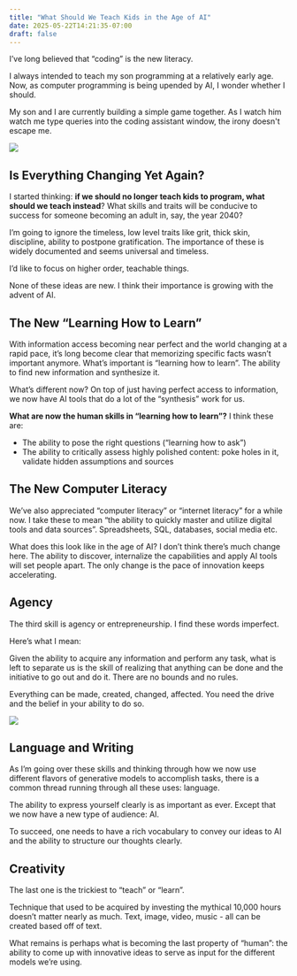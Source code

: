 ```yaml
---
title: "What Should We Teach Kids in the Age of AI"
date: 2025-05-22T14:21:35-07:00
draft: false
---
```


I’ve long believed that “coding” is the new literacy. 

I always intended to teach my son programming at a relatively early age.
Now, as computer programming is being upended by AI, I wonder whether I should.

My son and I are currently building a simple game together. As I watch him watch me type queries into the coding assistant window, the irony doesn't escape me.

![](/img/baby_coding.png)

## Is Everything Changing Yet Again?

I started thinking: **if we should no longer teach kids to program, what should we teach instead**? What skills and traits will be conducive to success for someone becoming an adult in, say, the year 2040?

I’m going to ignore the timeless, low level traits like grit, thick skin, discipline, ability to postpone gratification. The importance of these is widely documented and seems universal and timeless.

I’d like to focus on higher order, teachable things.

None of these ideas are new. I think their importance is growing with the advent of AI.



## The New “Learning How to Learn”
With information access becoming near perfect and the world changing at a rapid pace, it’s long become clear that memorizing specific facts wasn’t important anymore.
What’s important is “learning how to learn”.
The ability to find new information and synthesize it.

What’s different now? On top of just having perfect access to information, we now have AI tools that do a lot of the “synthesis” work for us.

**What are now the human skills in “learning how to learn”?** I think these are:
- The ability to pose the right questions (“learning how to ask”)
- The ability to critically assess highly polished content: poke holes in it, validate hidden assumptions and sources

## The New Computer Literacy
We’ve also appreciated “computer literacy” or “internet literacy” for a while now. I take these to mean “the ability to quickly master and utilize digital tools and data sources”. Spreadsheets, SQL, databases, social media etc.

What does this look like in the age of AI?
I don’t think there’s much change here. The ability to discover, internalize the capabilities and apply AI tools will set people apart.
The only change is the pace of innovation keeps accelerating.

## Agency
The third skill is agency or entrepreneurship.
I find these words imperfect.

Here’s what I mean:

Given the ability to acquire any information and perform any task, what is left to separate us is the skill of realizing that anything can be done and the initiative to go out and do it.
There are no bounds and no rules.

Everything can be made, created, changed, affected. You need the drive and the belief in your ability to do so.

![](/img/baby_boardroom.png)


## Language and Writing
As I’m going over these skills and thinking through how we now use different flavors of generative models to accomplish tasks, there is a common thread running through all these uses: language.


The ability to express yourself clearly is as important as ever. Except that we now have a new type of audience: AI.


To succeed, one needs to have a rich vocabulary to convey our ideas to AI and the ability to structure our thoughts clearly.

## Creativity
The last one is the trickiest to “teach” or “learn”.

Technique that used to be acquired by investing the mythical 10,000 hours doesn’t matter nearly as much.
Text, image, video, music - all can be created based off of text.

What remains is perhaps what is becoming the last property of “human”: the ability to come up with innovative ideas to serve as input for the different models we’re using.

